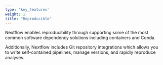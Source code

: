 ```yaml
---
type: 'key_features'
weight: 1
title: "Reproducible"
---
```

Nextflow enables reproducibility through supporting some of the most
common software dependency solutions including containers and Conda. 

Additionally, Nextflow includes Git repository integrations which allows
you to write self-contained pipelines, manage versions, and rapidly reproduce
analyses. 